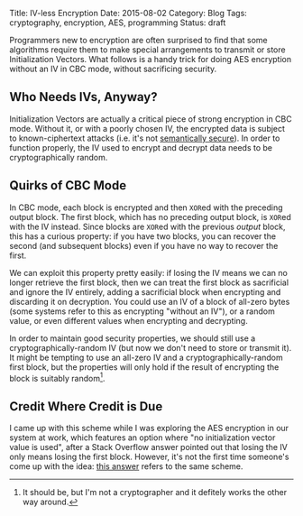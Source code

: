 Title: IV-less Encryption
Date: 2015-08-02
Category: Blog
Tags: cryptography, encryption, AES, programming
Status: draft

Programmers new to encryption are often surprised to find that some
algorithms require them to make special arrangements to transmit or
store Initialization Vectors. What follows is a handy trick for doing
AES encryption without an IV in CBC mode, without sacrificing
security.

## Who Needs IVs, Anyway?

Initialization Vectors are actually a critical piece of strong
encryption in CBC mode. Without it, or with a poorly chosen IV, the
encrypted data is subject to known-ciphertext attacks (i.e. it's not
[semantically secure](https://en.wikipedia.org/wiki/Semantic_security)). In
order to function properly, the IV used to encrypt and decrypt data
needs to be cryptographically random.

## Quirks of CBC Mode

In CBC mode, each block is encrypted and then `XOR`ed with the preceding
output block. The first block, which has no preceding output block, is
`XOR`ed with the IV instead. Since blocks are `XOR`ed with the previous
_output_ block, this has a curious property: if you have two blocks,
you can recover the second (and subsequent blocks) even if you have no
way to recover the first.

We can exploit this property pretty easily: if losing the IV means we
can no longer retrieve the first block, then we can treat the first
block as sacrificial and ignore the IV entirely, adding a sacrificial
block when encrypting and discarding it on decryption. You could use
an IV of a block of all-zero bytes (some systems refer to this as
encrypting "without an IV"), or a random value, or even different
values when encrypting and decrypting.

In order to maintain good security properties, we should still use a
cryptographically-random IV (but now we don't need to store or
transmit it). It might be tempting to use an all-zero IV and a
cryptographically-random first block, but the properties will only
hold if the result of encrypting the block is suitably random[^1].

[^1]: It should be, but I'm not a cryptographer and it defitely works
the other way around.

## Credit Where Credit is Due

I came up with this scheme while I was exploring the AES encryption in
our system at work, which features an option where "no initialization
vector value is used", after a Stack Overflow answer pointed out that
losing the IV only means losing the first block. However, it's not the
first time someone's come up with the idea:
[this answer](http://crypto.stackexchange.com/a/7937) refers to the
same scheme.
